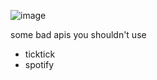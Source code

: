 ![image](https://static.wikia.nocookie.net/jtohs-joke-towers/images/5/5d/Spinning_chip.gif/revision/latest/thumbnail/width/360/height/450?cb=20230713185229)

some bad apis you shouldn't use
- ticktick
- spotify
